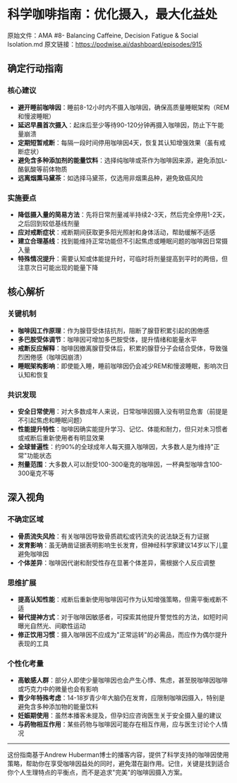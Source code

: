 # 科学咖啡指南：优化摄入，最大化益处

原始文件：AMA #8- Balancing Caffeine, Decision Fatigue & Social Isolation.md
原文链接：https://podwise.ai/dashboard/episodes/915

## 确定行动指南

### 核心建议
- **避开睡前咖啡因**：睡前8-12小时内不摄入咖啡因，确保高质量睡眠架构（REM和慢波睡眠）
- **延迟早晨首次摄入**：起床后至少等待90-120分钟再摄入咖啡因，防止下午能量崩溃
- **定期短暂戒断**：每隔一段时间停用咖啡因4天，恢复其认知增强效果（虽有戒断症状）
- **避免含多种添加剂的能量饮料**：选择纯咖啡或茶作为咖啡因来源，避免添加L-酪氨酸等前体物质
- **远离烟熏马黛茶**：如选择马黛茶，仅选用非烟熏品种，避免致癌风险

### 实施要点
- **降低摄入量的简易方法**：先将日常剂量减半持续2-3天，然后完全停用1-2天，之后回到较低基线剂量
- **应对戒断症状**：戒断期间获取更多阳光照射和身体活动，帮助缓解不适感
- **建立合理基线**：找到能维持正常功能但不引起焦虑或睡眠问题的咖啡因日常摄入量
- **特殊情况提升**：需要认知或体能提升时，可临时将剂量提高到平时的两倍，但注意次日可能出现的能量下降

## 核心解析

### 关键机制
- **咖啡因工作原理**：作为腺苷受体拮抗剂，阻断了腺苷积累引起的困倦感
- **多巴胺受体调节**：咖啡因可增加多巴胺受体，提升情绪和能量水平
- **戒断反应解释**：咖啡因撤离腺苷受体后，积累的腺苷分子会结合受体，导致强烈困倦感（咖啡因崩溃）
- **睡眠架构影响**：即使能入睡，睡前咖啡因仍会减少REM和慢波睡眠，影响次日认知和恢复

### 共识发现
- **安全日常使用**：对大多数成年人来说，日常咖啡因摄入没有明显危害（前提是不引起焦虑和睡眠问题）
- **性能提升特性**：咖啡因确实能提升学习、记忆、体能和耐力，但只对未习惯者或戒断后重新使用者有明显效果
- **全球普遍性**：约90%的全球成年人每天摄入咖啡因，大多数人是为维持"正常"功能状态
- **剂量范围**：大多数人可以耐受100-300毫克的咖啡因，一杯典型咖啡含100-300毫克不等

## 深入视角

### 不确定区域
- **骨质流失风险**：有关咖啡因导致骨质疏松或钙流失的说法缺乏有力证据
- **发育影响**：虽无确凿证据表明影响生长发育，但神经科学家建议14岁以下儿童避免咖啡因
- **个体差异**：咖啡因代谢和耐受性存在显著个体差异，需根据个人反应调整

### 思维扩展
- **提高认知性能**：戒断后重新使用咖啡因可作为认知增强策略，但需平衡戒断不适
- **替代提神方式**：对于咖啡因敏感者，可探索其他提升警觉性的方法，如短时间曝光自然光、间歇性运动
- **修正饮用习惯**：摄入咖啡因不应成为"正常运转"的必需品，而应作为偶尔提升表现的工具

### 个性化考量
- **高敏感人群**：部分人即使少量咖啡因也会产生心悸、焦虑，甚至脱咖啡因咖啡或巧克力中的微量也会有影响
- **青少年特殊考虑**：14-18岁青少年大脑仍在发育，应限制咖啡因摄入，特别是避免含多种添加物的能量饮料
- **妊娠期使用**：虽然本播客未提及，但孕妇应咨询医生关于安全摄入量的建议
- **与药物相互作用**：某些药物与咖啡因可能存在相互作用，应与医生讨论个人情况

---

这份指南基于Andrew Huberman博士的播客内容，提供了科学支持的咖啡因使用策略，帮助你在享受咖啡因益处的同时，避免潜在副作用。记住，关键是找到适合你个人生理特点的平衡点，而不是追求"完美"的咖啡因摄入方案。
